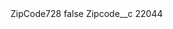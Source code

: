 <?xml version="1.0" encoding="UTF-8"?>
<CustomMetadata xmlns="http://soap.sforce.com/2006/04/metadata" xmlns:xsi="http://www.w3.org/2001/XMLSchema-instance" xmlns:xsd="http://www.w3.org/2001/XMLSchema">
    <label>ZipCode728</label>
    <protected>false</protected>
    <values>
        <field>Zipcode__c</field>
        <value xsi:type="xsd:string">22044</value>
    </values>
</CustomMetadata>
